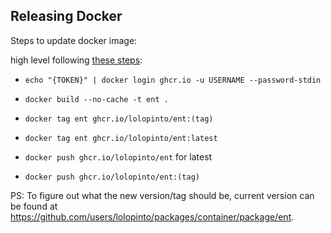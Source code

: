 ## Releasing Docker
Steps to update docker image:

high level following [these steps](https://docs.github.com/en/free-pro-team@latest/packages/managing-container-images-with-github-container-registry/pushing-and-pulling-docker-images#authenticating-to-github-container-registry):

* `echo "{TOKEN}" | docker login ghcr.io -u USERNAME --password-stdin`
* `docker build --no-cache -t ent .`
* `docker tag ent ghcr.io/lolopinto/ent:(tag)`
* `docker tag ent ghcr.io/lolopinto/ent:latest`

* `docker push ghcr.io/lolopinto/ent` for latest
* `docker push ghcr.io/lolopinto/ent:(tag)`

PS: To figure out what the new version/tag should be, current version can be found at https://github.com/users/lolopinto/packages/container/package/ent.